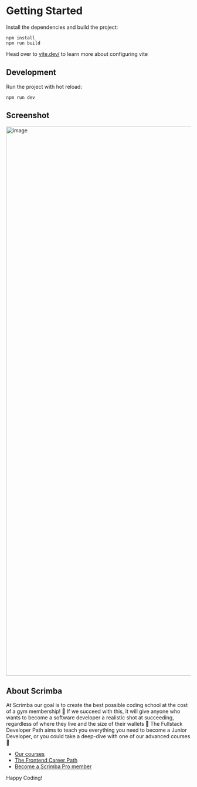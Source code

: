 # Getting Started
Install the dependencies and build the project:
```
npm install
npm run build
```

Head over to [vite.dev/](https://vite.dev/) to learn more about configuring vite

## Development

Run the project with hot reload:
```
npm run dev
```

## Screenshot

<img width="1982" height="1494" alt="image" src="https://github.com/user-attachments/assets/3f608e33-ebe4-4577-a745-199357036846" />

## About Scrimba

At Scrimba our goal is to create the best possible coding school at the cost of a gym membership! 💜
If we succeed with this, it will give anyone who wants to become a software developer a realistic shot at succeeding, regardless of where they live and the size of their wallets 🎉
The Fullstack Developer Path aims to teach you everything you need to become a Junior Developer, or you could take a deep-dive with one of our advanced courses 🚀

- [Our courses](https://scrimba.com/courses)
- [The Frontend Career Path](https://scrimba.com/fullstack-path-c0fullstack)
- [Become a Scrimba Pro member](https://scrimba.com/pricing)

Happy Coding!

